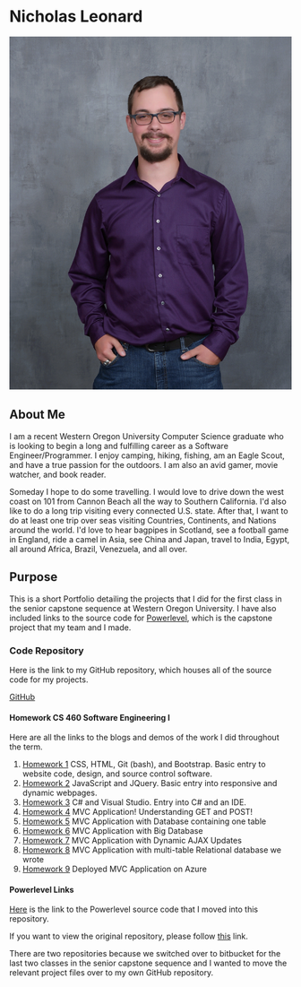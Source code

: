 
# Nicholas Leonard

![picture](CS_460/Portfolio_Photos/me.jpg)

## About Me

I am a recent Western Oregon University Computer Science graduate who is looking to begin a long and fulfilling career as a Software Engineer/Programmer. I enjoy camping, hiking, fishing, am an Eagle Scout, and have a true passion for the outdoors. I am also an avid gamer, movie watcher, and book reader.

Someday I hope to do some travelling. I would love to drive down the west coast on 101 from Cannon Beach all the way to Southern California. I'd also like to do a long trip visiting every connected U.S. state. After that, I want to do at least one trip over seas visiting Countries, Continents, and Nations around the world. I'd love to hear bagpipes in Scotland, see a football game in England, ride a camel in Asia, see China and Japan, travel to India, Egypt, all around Africa, Brazil, Venezuela, and all over.

## Purpose

This is a short Portfolio detailing the projects that I did for the first class in the senior capstone sequence at Western Oregon University. I have also included links to the source code for [Powerlevel](#Powerlevel-Links), which is the capstone project that my team and I made.

### Code Repository

Here is the link to my GitHub repository, which houses all of the source code for my projects.

[GitHub](https://github.com/NicholasLeonard/NicholasLeonard.github.io)

#### Homework CS 460 Software Engineering I

Here are all the links to the blogs and demos of the work I did throughout the term.

1. [Homework 1](CS_460/HW1/h1index.md) CSS, HTML, Git (bash), and Bootstrap. Basic entry to website code, design, and source control software.
2. [Homework 2](CS_460/HW2/h2index.md) JavaScript and JQuery. Basic entry into responsive and dynamic webpages.
3. [Homework 3](CS_460/HW3/h3index.md) C# and Visual Studio. Entry into C# and an IDE.
4. [Homework 4](CS_460/HW4/h4index.md) MVC Application! Understanding GET and POST!
5. [Homework 5](CS_460/HW5/h5index.md) MVC Application with Database containing one table
6. [Homework 6](CS_460/HW6/h6index.md) MVC Application with Big Database
7. [Homework 7](CS_460/HW7/h7index.md) MVC Application with Dynamic AJAX Updates
8. [Homework 8](CS_460/HW8/h8index.md) MVC Application with multi-table Relational database we wrote
9. [Homework 9](CS_460/HW9/h9index.md) Deployed MVC Application on Azure

#### Powerlevel Links

[Here](https://github.com/NicholasLeonard/NicholasLeonard.github.io/tree/master/Powerlevel) is the link to the Powerlevel source code that I moved into this repository.

If you want to view the original repository, please follow [this](https://bitbucket.org/Hexamoy/toastercode/src/master/) link.

There are two repositories because we switched over to bitbucket for the last two classes in the senior capstone sequence and I wanted to move the relevant project files over to my own GitHub repository.
